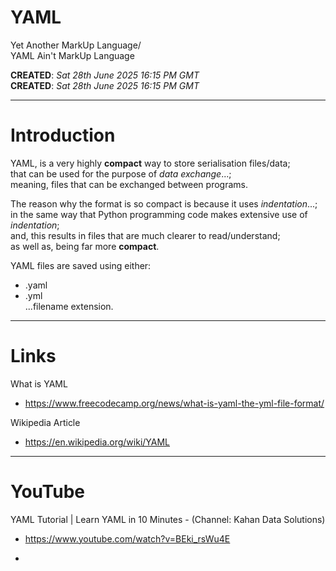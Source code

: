 # YAML

Yet Another MarkUp Language/    
YAML Ain't MarkUp Language  

**CREATED**: *Sat 28th June 2025 16:15 PM GMT*  
**CREATED**: *Sat 28th June 2025 16:15 PM GMT*  

-----

# Introduction  

YAML, is a very highly **compact** way to store serialisation files/data;   
that can be used for the purpose of *data exchange*...;  
meaning, files that can be exchanged between programs.  

The reason why the format is so compact is because it uses *indentation*...;    
in the same way that Python programming code makes extensive use of *indentation*;      
and, this results in files that are much clearer to read/understand;     
as well as, being far more **compact**.  

YAML files are saved using either:    
- .yaml  
- .yml  
...filename extension.  

-----

# Links  

What is YAML  
- https://www.freecodecamp.org/news/what-is-yaml-the-yml-file-format/  

Wikipedia Article  
- https://en.wikipedia.org/wiki/YAML  

-----

# YouTube

YAML Tutorial | Learn YAML in 10 Minutes - (Channel: Kahan Data Solutions)  
- https://www.youtube.com/watch?v=BEki_rsWu4E

- 
